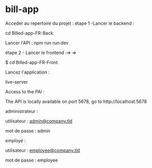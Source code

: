 # bill-app

Acceder au repertoire du projet :
étape 1 -Lancer le backend :

cd Billed-app-FR-Back


Lancer l'API :
npm run run:dev



étape 2 - Lancer le frontend :=> =>


$ cd Billed-app-FR-Front



Lancez l'application :



live-server



Access to the PAI :

The API is locally available on port 5678, go to http://localhost:5678

administrateur :

utilisateur : admin@company.tld 

mot de passe : admin


employé :


utilisateur : employee@company.tld


mot de passe : employee
